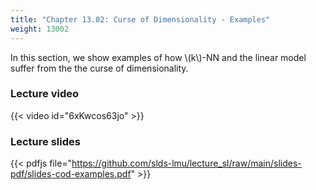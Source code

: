 ```yaml
---
title: "Chapter 13.02: Curse of Dimensionality - Examples"
weight: 13002
---
```

In this section, we show examples of how \\(k\\)-NN and the linear model suffer from the the curse of dimensionality. 

<!--more-->

### Lecture video

{{< video id="6xKwcos63jo" >}}

### Lecture slides

{{< pdfjs file="https://github.com/slds-lmu/lecture_sl/raw/main/slides-pdf/slides-cod-examples.pdf" >}}
